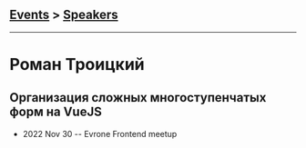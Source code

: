 ## [Events](../README.md) > [Speakers](../speakers.md)
---

# Роман Троицкий

## Организация сложных многоступенчатых форм на VueJS
- 2022 Nov 30 -- Evrone Frontend meetup    
